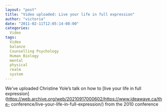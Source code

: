 ```yaml
---
layout: "post"
title: "Video uploaded: Live your life in full expression"
author: "victoria"
date: "2011-02-11T12:05:14-08:00"
categories:
  Video
tags: 
  Video
  balance
  Counselling Psychology
  Human Biology
  mental
  physical
  realm
  system
---
```


We’ve uploaded Christine Yole’s talk on how to [live your life in full
expression](https://web.archive.org/web/20210917000602/https://www.ideawave.ca/the-
conference/live-your-life-in-full-expression/) from the 2010 conference


[//]: # (Retrieved from https://web.archive.org/web/20211018010032/https://www.ideawave.ca/video-uploaded-live-your-life-in-full-expression/)